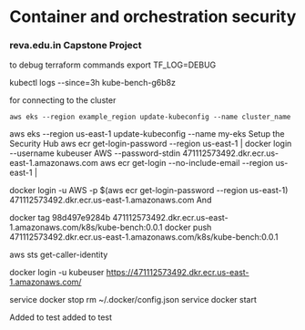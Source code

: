 # Container and orchestration security
### reva.edu.in Capstone Project



to debug terraform commands
export TF_LOG=DEBUG



kubectl logs --since=3h kube-bench-g6b8z


for connecting to the cluster
```
aws eks --region example_region update-kubeconfig --name cluster_name

```

aws eks --region us-east-1 update-kubeconfig --name my-eks
Setup the Security Hub
aws ecr get-login-password --region us-east-1 | docker login --username kubeuser AWS --password-stdin 471112573492.dkr.ecr.us-east-1.amazonaws.com
aws ecr get-login --no-include-email --region us-east-1 |  

docker login -u AWS -p $(aws ecr get-login-password --region us-east-1) 471112573492.dkr.ecr.us-east-1.amazonaws.com
And


docker tag 98d497e9284b 471112573492.dkr.ecr.us-east-1.amazonaws.com/k8s/kube-bench:0.0.1
docker push 471112573492.dkr.ecr.us-east-1.amazonaws.com/k8s/kube-bench:0.0.1

aws sts get-caller-identity


docker login -u kubeuser https://471112573492.dkr.ecr.us-east-1.amazonaws.com/


service docker stop
rm ~/.docker/config.json
service docker start

Added to test
added to test